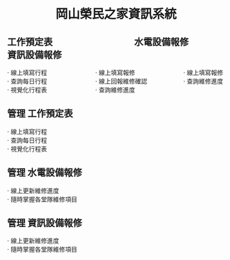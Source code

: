 # <p align="center">岡山榮民之家資訊系統</p>

## 工作預定表　　　　　　　　　水電設備報修　　　　　　　　　資訊設備報修
  · 線上填寫行程　　　　　　　　· 線上填寫報修　　　　　　　　· 線上填寫報修 <br>
  · 查詢每日行程　　　　　　　　· 線上回報維修確認　　　　　　· 查詢維修進度 <br>
  · 視覺化行程表　　　　　　　　· 查詢維修進度
  

  
  
  
  

  

  
## 管理 工作預定表
  · 線上填寫行程 <br>
  · 查詢每日行程 <br>
  · 視覺化行程表 <br>
  
## 管理 水電設備報修
  · 線上更新維修進度 <br>
  · 隨時掌握各堂隊維修項目 <br>

## 管理 資訊設備報修
  · 線上更新維修進度 <br>
  · 隨時掌握各堂隊維修項目 <br>

